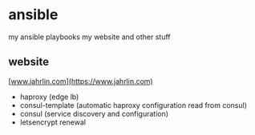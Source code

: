 # ansible

my ansible playbooks my website and other stuff

## website

[www.jahrlin.com](https://www.jahrlin.com)

- haproxy (edge lb)
- consul-template (automatic haproxy configuration read from consul)
- consul (service discovery and configuration)
- letsencrypt renewal
